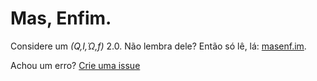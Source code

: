 Mas, Enfim.
===========

Considere um _(Q,I,Ώ,f)_ 2.0. Não lembra dele? Então só lê, lá: [masenf.im](http://masenf.im).

Achou um erro? [Crie uma issue](https://github.com/tonnydourado/masenfim/issues/new)
